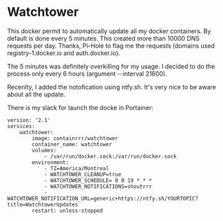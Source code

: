 # Watchtower #

This docker permit to automatically update all my docker containers.
By default is done every 5 minutes. This created more than 10000 DNS requests per day. 
Thanks, Pi-Hole to flag me the requests (domains used registry-1.docker.io and auth.docker.io).

The 5 minutes was definitely overkilling for my usage. 
I decided to do the process only every 6 hours (argument --interval 21600).

Recenlty, I added the notofication using ntfy.sh. 
It's very nice to be aware about all the update.

There is my slack for launch the docke in Portainer:

```
version: '2.1'
services:
    watchtower:
        image: containrrr/watchtower
        container_name: watchtower
        volumes:
            - /var/run/docker.sock:/var/run/docker.sock
        environment:
            - TZ=America/Montreal
            - WATCHTOWER_CLEANUP=true
            - WATCHTOWER_SCHEDULE= 0 0 19 * * *
            - WATCHTOWER_NOTIFICATIONS=shoutrrr
            - WATCHTOWER_NOTIFICATION_URL=generic+https://ntfy.sh/YOURTOPIC?title=WatchtowerUpdates
        restart: unless-stopped

```

